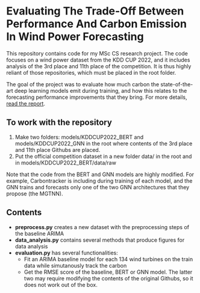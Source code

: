 # Evaluating The Trade-Off Between Performance And Carbon Emission In Wind Power Forecasting

This repository contains code for my MSc CS research project. The code focuses on a wind power dataset from the KDD CUP 2022, and it includes analysis of the 3rd place and 11th place of the competition. It is thus highly reliant of those repositories, which must be placed in the root folder.

The goal of the project was to evaluate how much carbon the state-of-the-art deep learning models emit during training, and how this relates to the forecasting performance improvements that they bring. For more details, [read the report](https://github.com/frfa1/research_project/blob/main/report.pdf).

## To work with the repository

1. Make two folders: models/KDDCUP2022_BERT and models/KDDCUP2022_GNN in the root where contents of the 3rd place and 11th place Githubs are placed.
2. Put the official competition dataset in a new folder data/ in the root and in models/KDDCUP2022_BERT/data/raw

Note that the code from the BERT and GNN models are highly modified. For example, Carbontracker is including during training of each model, and the GNN trains and forecasts only one of the two GNN architectures that they propose (the MGTNN).

## Contents ##
- **preprocess.py** creates a new dataset with the preprocessing steps of the baseline ARIMA
- **data_analysis.py** contains several methods that produce figures for data analysis
- **evaluation.py** has several functionalities:
   - Fit an ARIMA baseline model for each 134 wind turbines on the train data while simutanously track the carbon
   - Get the RMSE score of the baseline, BERT or GNN model. The latter two may require modifying the contents of the original Githubs, so it does not work out of the box. 
